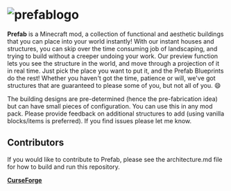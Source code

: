 # ![prefablogo](https://user-images.githubusercontent.com/27054231/120544189-abf34380-c3dc-11eb-91b8-536d1ef47d7c.png)

**Prefab** is a Minecraft mod, a collection of functional and aesthetic buildings that you can place into your world instantly! With our instant houses and structures, you can skip over the time consuming job of landscaping, and trying to build without a creeper undoing your work. Our preview function lets you see the structure in the world, and move through a projection of it in real time. Just pick the place you want to put it, and the Prefab Blueprints do the rest! Whether you haven't got the time, patience or will, we've got structures that are guaranteed to please some of you, but not all of you. :smile:

The building designs are pre-determined (hence the pre-fabrication idea) but can have small pieces of configuration.
You can use this in any mod pack. Please provide feedback on additional structures to add (using vanilla blocks/items is preferred). If you find issues please let me know.

## Contributors

If you would like to contribute to Prefab, please see the architecture.md file for how to build and run this repository.

**[CurseForge](https://www.curseforge.com/minecraft/mc-mods/prefab)**
